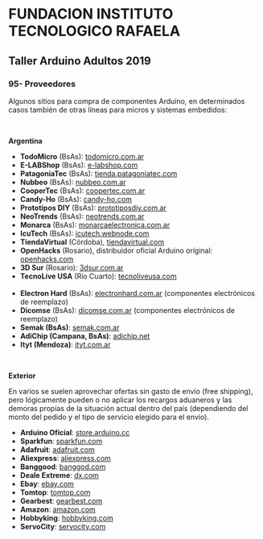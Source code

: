 <h1><b>FUNDACION INSTITUTO TECNOLOGICO RAFAELA</b></h1>
<h2><b>Taller Arduino Adultos 2019</b></h2>

<h3>95- Proveedores</h3>

Algunos sitios para compra de componentes Arduino, en determinados casos también de otras líneas para micros y sistemas embedidos:

<p>&nbsp;</p>

<b>Argentina</b>

* <b>TodoMicro</b> (BsAs): <a href="https://www.todomicro.com.ar/">todomicro.com.ar</a>
* <b>E-LABShop</b> (BsAs): <a href="https://e-labshop.com">e-labshop.com</a>
* <b>PatagoniaTec</b> (BsAs): <a href="https://tienda.patagoniatec.com/">tienda.patagoniatec.com</a>
* <b>Nubbeo</b> (BsAs): <a href="http://www.nubbeo.com.ar/">nubbeo.com.ar</a>
* <b>CooperTec</b> (BsAs): <a href="http://www.coopertec.com.ar/">coopertec.com.ar</a>
* <b>Candy-Ho</b> (BsAs): <a href="https://candy-ho.com/">candy-ho.com</a>
* <b>Prototipos DIY</b> (BsAs): <a href="https://www.prototiposdiy.com.ar/">prototiposdiy.com.ar</a>
* <b>NeoTrends</b> (BsAs): <a href="https://www.neotrends.com.ar">neotrends.com.ar</a>
* <b>Monarca</b> (BsAs): <a href="https://monarcaelectronica.com.ar">monarcaelectronica.com.ar</a>
* <b>IcuTech</b> (BsAs): <a href="https://icutech.webnode.com/">icutech.webnode.com</a>
* <b>TiendaVirtual</b> (Córdoba), <a href="https://www.tiendavirtual.com" target="_blank">tiendavirtual.com</a>
* <b>OpenHacks</b> (Rosario), distribuidor oficial Arduino original: <a href="https://www.openhacks.com/">openhacks.com</a>
* <b>3D Sur</b> (Rosario): <a href="http://3dsur.com.ar/">3dsur.com.ar</a>
* <b>TecnoLive USA</b> (Río Cuarto): <a href="http://www.tecnoliveusa.com/">tecnoliveusa.com</a>
<br><br>
* <b>Electron Hard</b> (BsAs): <a href="http://electronhard.com.ar/">electronhard.com.ar</a> (componentes electrónicos de reemplazo)
* <b>Dicomse</b> (BsAs): <a href="https://www.dicomse.com.ar/">dicomse.com.ar</a> (componentes electrónicos de reemplazo)
* <b>Semak (BsAs)</b>: <a href="https://www.semak.com.ar/">semak.com.ar</a>
* <b>AdiChip (Campana, BsAs)</b>: <a href="http://www.adichip.net">adichip.net</a>
* <b>Ityt (Mendoza)</b>: <a href="http://tienda.ityt.com.ar/">ityt.com.ar</a>

<p>&nbsp;</p>

<b>Exterior</b>

En varios se suelen aprovechar ofertas sin gasto de envío (free shipping), pero lógicamente pueden o no aplicar los recargos aduaneros y las demoras propias de la situación actual dentro del país (dependiendo del monto del pedido y el tipo de servicio elegido para el envío).

* <b>Arduino Oficial</b>: <a href="https://store.arduino.cc/">store.arduino.cc</a>
* <b>Sparkfun</b>: <a href="https://www.sparkfun.com/">sparkfun.com</a>
* <b>Adafruit</b>: <a href="https://www.adafruit.com/">adafruit.com</a>
* <b>Aliexpress</b>: <a href="https://www.aliexpress.com">aliexpress.com</a>
* <b>Banggood</b>: <a href="https://www.banggood.com/">banggod.com</a>
* <b>Deale Extreme</b>: <a href="https://www.dx.com/">dx.com</a>
* <b>Ebay</b>: <a href="https://www.ebay.com/">ebay.com</a>
* <b>Tomtop</b>: <a href="https://www.tomtop.com/">tomtop.com</a>
* <b>Gearbest</b>: <a href="https://www.gearbest.com/">gearbest.com</a>
* <b>Amazon</b>: <a href="https://www.amazon.com/">amazon.com</a>
* <b>Hobbyking</b>: <a href="https://hobbyking.com">hobbyking.com</a>
* <b>ServoCity</b>: <a href="https://servocity.com">servocity.com</a>
